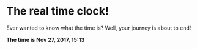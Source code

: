 # The real time clock!

Ever wanted to know what the time is? Well, your journey is about to end!

**The time is Nov 27, 2017, 15:13**